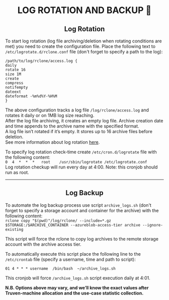 # <center>LOG ROTATION AND BACKUP 🚀️

## <center>Log Rotation

To start log rotation (log file archiving/deletion when rotating conditions are met) you need to create the configuration file. Place the following text to `/etc/logrotate.d/rclone.conf` file (don't forget to specify a path to the log):

```
/path/to/log/rclone/access.log {
daily
rotate 16
size 1M
create
compress
notifempty
dateext
dateformat -%m%d%Y-%H%M
}
```

The above configuration tracks a log file `/log/rclone/access.log`
and rotates it daily or on 1MB log size reaching.<br>
After the log file archiving, it creates an empty log file. Archive creation date and time appends to the archive name with the specified format.<br>
A log file isn’t rotated if it’s empty.
It stores up to 16 archive files before deletion.
<br>
See more information about log rotation [here](https://linux.die.net/man/8/logrotate).

To specify log rotation check-time create `/etc/cron.d/logrotate` file with the following content:<br>
`0  4  *  *  *   root    /usr/sbin/logrotate /etc/logrotate.conf` <br>
Log rotation checkup will run every day at 4:00. Note: this cronjob should run as root.
<hr>

## <center> Log Backup

To automate the log backup process use script `archive_logs.sh` (don't forget to specify a storage account and container for the archive) with the following content:<br>
`rclone copy "$(pwd)"/log/rclone/ --include=*.gz  $STORAGE:/$ARCHIVE_CONTAINER --azureblob-access-tier archive --ignore-existing`

This script will force the rclone to copy log archives to the remote storage account with the archive access tier.

To automatically execute this script place the following line to the `/etc/crontab` file (specify a username, time and path to script):

`01 4 * * * username  /bin/bash  ~/archive_logs.sh`

This cronjob will force `/archive_logs.sh` script execution daily at 4:01.
<br>

**N.B. Options above may vary, and we’ll know the exact values after Truven-machine allocation and the use-case statistic collection.**
